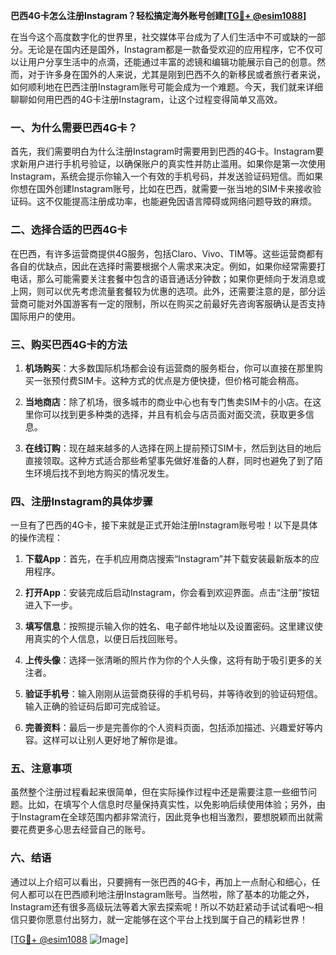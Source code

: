 **巴西4G卡怎么注册Instagram？轻松搞定海外账号创建[[TG💪+ @esim1088](https://t.me/s/esim1088)]**

在当今这个高度数字化的世界里，社交媒体平台成为了人们生活中不可或缺的一部分。无论是在国内还是国外，Instagram都是一款备受欢迎的应用程序，它不仅可以让用户分享生活中的点滴，还能通过丰富的滤镜和编辑功能展示自己的创意。然而，对于许多身在国外的人来说，尤其是刚到巴西不久的新移民或者旅行者来说，如何顺利地在巴西注册Instagram账号可能会成为一个难题。今天，我们就来详细聊聊如何用巴西的4G卡注册Instagram，让这个过程变得简单又高效。

### 一、为什么需要巴西4G卡？

首先，我们需要明白为什么注册Instagram时需要用到巴西的4G卡。Instagram要求新用户进行手机号验证，以确保账户的真实性并防止滥用。如果你是第一次使用Instagram，系统会提示你输入一个有效的手机号码，并发送验证码短信。而如果你想在国外创建Instagram账号，比如在巴西，就需要一张当地的SIM卡来接收验证码。这不仅能提高注册成功率，也能避免因语言障碍或网络问题导致的麻烦。

### 二、选择合适的巴西4G卡

在巴西，有许多运营商提供4G服务，包括Claro、Vivo、TIM等。这些运营商都有各自的优缺点，因此在选择时需要根据个人需求来决定。例如，如果你经常需要打电话，那么可能需要关注套餐中包含的语音通话分钟数；如果你更倾向于发消息或上网，则可以优先考虑流量套餐较为优惠的选项。此外，还需要注意的是，部分运营商可能对外国游客有一定的限制，所以在购买之前最好先咨询客服确认是否支持国际用户的使用。

### 三、购买巴西4G卡的方法

1. **机场购买**：大多数国际机场都会设有运营商的服务柜台，你可以直接在那里购买一张预付费SIM卡。这种方式的优点是方便快捷，但价格可能会稍高。
   
2. **当地商店**：除了机场，很多城市的商业中心也有专门售卖SIM卡的小店。在这里你可以找到更多种类的选择，并且有机会与店员面对面交流，获取更多信息。
   
3. **在线订购**：现在越来越多的人选择在网上提前预订SIM卡，然后到达目的地后直接领取。这种方式适合那些希望事先做好准备的人群，同时也避免了到了陌生环境后找不到地方购买的情况发生。

### 四、注册Instagram的具体步骤

一旦有了巴西的4G卡，接下来就是正式开始注册Instagram账号啦！以下是具体的操作流程：

1. **下载App**：首先，在手机应用商店搜索“Instagram”并下载安装最新版本的应用程序。
   
2. **打开App**：安装完成后启动Instagram，你会看到欢迎界面。点击“注册”按钮进入下一步。
   
3. **填写信息**：按照提示输入你的姓名、电子邮件地址以及设置密码。这里建议使用真实的个人信息，以便日后找回账号。
   
4. **上传头像**：选择一张清晰的照片作为你的个人头像，这将有助于吸引更多的关注者。
   
5. **验证手机号**：输入刚刚从运营商获得的手机号码，并等待收到的验证码短信。输入正确的验证码后即可完成验证。
   
6. **完善资料**：最后一步是完善你的个人资料页面，包括添加描述、兴趣爱好等内容。这样可以让别人更好地了解你是谁。

### 五、注意事项

虽然整个注册过程看起来很简单，但在实际操作过程中还是需要注意一些细节问题。比如，在填写个人信息时尽量保持真实性，以免影响后续使用体验；另外，由于Instagram在全球范围内都非常流行，因此竞争也相当激烈，要想脱颖而出就需要花费更多心思去经营自己的账号。

### 六、结语

通过以上介绍可以看出，只要拥有一张巴西的4G卡，再加上一点耐心和细心，任何人都可以在巴西顺利地注册Instagram账号。当然啦，除了基本的功能之外，Instagram还有很多高级玩法等着大家去探索呢！所以不妨赶紧动手试试看吧～相信只要你愿意付出努力，就一定能够在这个平台上找到属于自己的精彩世界！

[[TG💪+ @esim1088](https://t.me/s/esim1088) ![Image](https://i.postimg.cc/4NQfJmqS/Snipaste-2025-05-13-00-14-12.png)]
